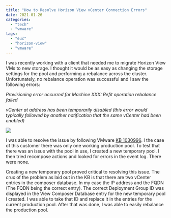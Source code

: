 ```yaml
---
title: "How to Resolve Horizon View vCenter Connection Errors"
date: 2021-01-26
categories: 
  - "tech"
  - "vmware"
tags: 
  - "euc"
  - "horizon-view"
  - "vmware"
---
```


I was recently working with a client that needed me to migrate Horizon View VMs to new storage. I thought it would be as easy as changing the storage settings for the pool and performing a rebalance across the cluster. Unfortunately, no rebalance operation was successful and I saw the following errors:

_Provisioning error occurred for Machine XXX: Refit operation rebalance failed_

_vCenter at address <vCenter Address> has been temporarily disabled (this error would typically followed by another notification that the same vCenter had been enabled)_

[![](https://sherifalghali.com/wp-content/uploads/2021/01/ViewError-1024x404.png)](https://sherifalghali.com/wp-content/uploads/2021/01/ViewError.png)

I was able to resolve the issue by following VMware [KB 1030996](https://kb.vmware.com/s/article/1030996). I the case of this customer there was only one working production pool. To test that there was an issue with the pool in use, I created a new temporary pool. I then tried recompose actions and looked for errors in the event log. There were none.

Creating a new temporary pool proved critical to resolving this issue. The crux of the problem as laid out in the KB is that there are two vCenter entries in the composer database. In my case the IP address and the FQDN (The FQDN being the correct entry). The correct Deployment Group ID was displayed in the View Composer Database entry for the new temporary pool I created. I was able to take that ID and replace it in the entries for the current production pool. After that was done, I was able to easily rebalance the production pool.
